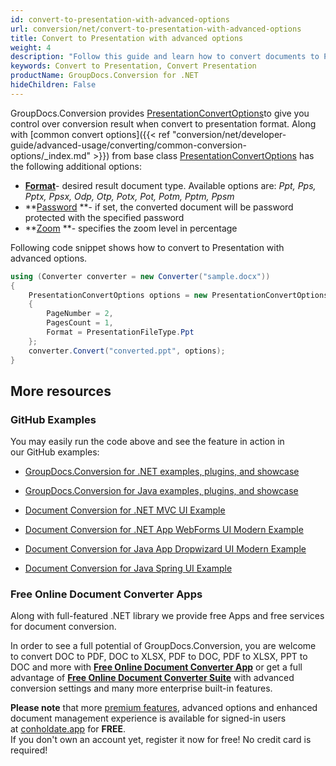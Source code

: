 ```yaml
---
id: convert-to-presentation-with-advanced-options
url: conversion/net/convert-to-presentation-with-advanced-options
title: Convert to Presentation with advanced options
weight: 4
description: "Follow this guide and learn how to convert documents to PowerPoint presentations of PPT, PPTX formats with height, width, DPI, margins and other customizations using GroupDocs.Conversion for .NET."
keywords: Convert to Presentation, Convert Presentation
productName: GroupDocs.Conversion for .NET
hideChildren: False
---
```

GroupDocs.Conversion provides [PresentationConvertOptions](https://apireference.groupdocs.com/net/conversion/groupdocs.conversion.options.convert/presentationconvertoptions)to give you control over conversion result when convert to presentation format. Along with [common convert options]({{< ref "conversion/net/developer-guide/advanced-usage/converting/common-conversion-options/_index.md" >}}) from base class [PresentationConvertOptions](https://apireference.groupdocs.com/net/conversion/groupdocs.conversion.options.convert/presentationconvertoptions) has the following additional options:

*   ********[Format](https://apireference.groupdocs.com/net/conversion/groupdocs.conversion.options.convert/presentationconvertoptions/properties/zoom)********\- desired result document type. Available options are: *Ppt, Pps, Pptx, Ppsx, Odp, Otp, Potx, Pot, Potm, Pptm, Ppsm*
*   **[Password](https://apireference.groupdocs.com/net/conversion/groupdocs.conversion.options.convert/presentationconvertoptions/properties/password) **\- if set, the converted document will be password protected with the specified password
*   **[Zoom](https://apireference.groupdocs.com/net/conversion/groupdocs.conversion.options.convert/presentationconvertoptions/properties/zoom) **\- specifies the zoom level in percentage

Following code snippet shows how to convert to Presentation with advanced options.

```csharp
using (Converter converter = new Converter("sample.docx"))
{
    PresentationConvertOptions options = new PresentationConvertOptions
    {
        PageNumber = 2,
        PagesCount = 1,
        Format = PresentationFileType.Ppt
    };
    converter.Convert("converted.ppt", options);
}
```

## More resources

### GitHub Examples

You may easily run the code above and see the feature in action in our GitHub examples:

*   [GroupDocs.Conversion for .NET examples, plugins, and showcase](https://github.com/groupdocs-conversion/GroupDocs.Conversion-for-.NET)
    
*   [GroupDocs.Conversion for Java examples, plugins, and showcase](https://github.com/groupdocs-conversion/GroupDocs.Conversion-for-Java)
    
*   [Document Conversion for .NET MVC UI Example](https://github.com/groupdocs-conversion/GroupDocs.Conversion-for-.NET-MVC) 
    
*   [Document Conversion for .NET App WebForms UI Modern Example](https://github.com/groupdocs-conversion/GroupDocs.Conversion-for-.NET-WebForms)
    
*   [Document Conversion for Java App Dropwizard UI Modern Example](https://github.com/groupdocs-conversion/GroupDocs.Conversion-for-Java-Dropwizard)
    
*   [Document Conversion for Java Spring UI Example](https://github.com/groupdocs-conversion/GroupDocs.Conversion-for-Java-Spring)
    

### Free Online Document Converter Apps

Along with full-featured .NET library we provide free Apps and free services for document conversion.

In order to see a full potential of GroupDocs.Conversion, you are welcome to convert DOC to PDF, DOC to XLSX, PDF to DOC, PDF to XLSX, PPT to DOC and more with **[Free Online Document Converter App](https://products.groupdocs.app/conversion)** or get a full advantage of **[Free Online Document Converter Suite](https://conholdate.app/features/document-converter-online)** with advanced conversion settings and many more enterprise built-in features.

**Please note** that more [premium features](https://conholdate.app/features), advanced options and enhanced document management experience is available for signed-in users at [conholdate.app](https://conholdate.app/) for **FREE**.  
If you don't own an account yet, register it now for free! No credit card is required!
